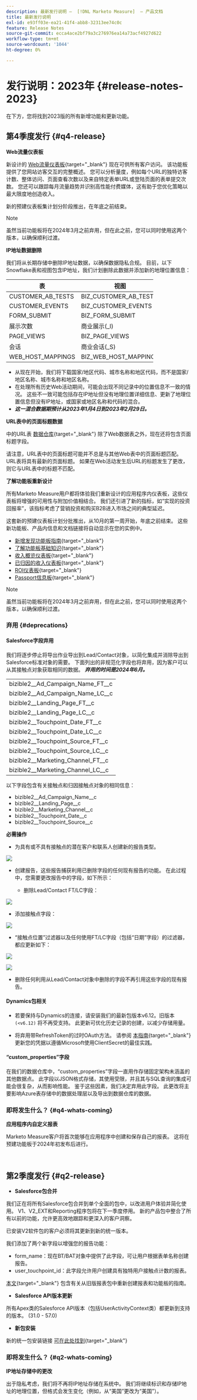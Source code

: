 ```yaml
---
description: 最新发行说明 —  [!DNL Marketo Measure]  — 产品文档
title: 最新发行说明
exl-id: e93ff03e-ea21-41f4-abb8-32313ee74c0c
feature: Release Notes
source-git-commit: ecca4ace2bf79a3c276976ea14a73acf4927d622
workflow-type: tm+mt
source-wordcount: '1044'
ht-degree: 0%

---
```


# 发行说明：2023年 {#release-notes-2023}

在下方，您将找到2023版的所有新增功能和更新功能。

## 第4季度发行 {#q4-release}

<p>

**Web流量仪表板**

新设计的 [Web流量仪表板](/help/marketo-measure-discover-ui/dashboards/web-traffic-dashboard.md){target="_blank"} 现在可供所有客户访问。 该功能板提供了您网站访客交互的完整概述。 您可以分析量度，例如每个URL的独特访客计数、整体访问、页面查看次数以及来自特定表单URL或登陆页面的表单提交次数。 您还可以跟踪每月流量趋势并识别高性能付费媒体，这有助于您优化策略以最大限度地创造收入。

新的预建仪表板集计划分阶段推出，在年底之前结束。

>[!NOTE]
>
>虽然当前功能板将在2024年3月之前弃用，但在此之前，您可以同时使用这两个版本，以确保顺利过渡。

**IP地址数据删除**

我们将从长期存储中删除IP地址数据，以确保数据隐私合规。 目前，以下Snowflake表和视图包含IP地址，我们计划删除此数据并添加新的地理位置信息：

<table style="width:400px">
<thead>
  <tr>
    <th style="width:50%">表</th>
    <th>视图</th>
  </tr>
</thead>
<tbody>
  <tr>
    <td>CUSTOMER_AB_TESTS</td>
    <td>BIZ_CUSTOMER_AB_TESTS</td>
  </tr>
  <tr>
    <td>CUSTOMER_EVENTS</td>
    <td>BIZ_CUSTOMER_EVENTS</td>
  </tr>
  <tr>
    <td>FORM_SUBMIT</td>
    <td>BIZ_FORM_SUBMIT</td>
  </tr>
  <tr>
    <td>展示次数</td>
    <td>商业展示(_I)</td>
  </tr>
  <tr>
    <td>PAGE_VIEWS</td>
    <td>BIZ_PAGE_VIEWS</td>
  </tr>
  <tr>
    <td>会话</td>
    <td>商业会话(_S)</td>
  </tr>
  <tr>
    <td>WEB_HOST_MAPPINGS</td>
    <td>BIZ_WEB_HOST_MAPPINGS</td>
  </tr>
</tbody>
</table>

* 从现在开始，我们将下载国家/地区代码、城市名称和地区代码，而不是国家/地区名称、城市名称和地区名称。
* 在处理所有历史Web活动期间，可能会出现不同记录中的位置信息不一致的情况。 这些不一致可能包括存在IP地址但没有地理位置详细信息、更新了地理位置信息但没有IP地址，或国家或地区名称和代码的混合。
* _**这一混合数据期预计从2023年1月4日到2023年2月29日。**_

**URL表中的页面标题数据**

中的URL表 [数据仓库](/help/marketo-measure-data-warehouse/data-warehouse-schema.md){target="_blank"} 除了Web数据表之外，现在还将包含页面标题字段。

请注意，URL表中的页面标题可能并不总是与其他Web表中的页面标题匹配。 URL表将具有最新的页面标题。 如果在Web活动发生后URL的标题发生了更改，则它与URL表中的标题不匹配。

**了解功能板重新设计**

所有Marketo Measure用户都将体验我们重新设计的应用程序内仪表板，这些仪表板将增强的可用性与附加价值相结合。 我们还引进了新的指标，如“实现的投资回报率”，该指标考虑了营销投资和购买B2B进入市场之间的典型延迟。

这套新的预建仪表板计划分批推出，从10月的第一周开始，年底之前结束。 这些新功能板、产品内信息和文档链接将自动显示在您的实例中。

* [新增发现功能板指南](/help/marketo-measure-discover-ui/dashboards/new-discover-dashboard-guide.md){target="_blank"}
* [了解功能板基础知识](/help/marketo-measure-discover-ui/dashboards/discover-dashboard-basics.md){target="_blank"}
* [收入概览仪表板](/help/marketo-measure-discover-ui/dashboards/revenue-overview-dashboard.md){target="_blank"}
* [已归因的收入仪表板](/help/marketo-measure-discover-ui/dashboards/attributed-revenue-dashboard.md){target="_blank"}
* [ROI仪表板](/help/marketo-measure-discover-ui/dashboards/roi-dashboard.md){target="_blank"}
* [Passport信息板](/help/marketo-measure-discover-ui/dashboards/passport-dashboard.md){target="_blank"}

>[!NOTE]
>
>虽然当前功能板将在2024年3月之前弃用，但在此之前，您可以同时使用这两个版本，以确保顺利过渡。

### 弃用 {#deprecations}

<p>

#### Salesforce字段弃用

我们将逐步停止将导出作业导出到Lead/Contact对象，以简化集成并消除导出到Salesforce标准对象的需要。 下面列出的非规范化字段也将弃用，因为客户可以从其接触点对象获取相同的数据。 _**弃用的时间是2024年6月。**_

<table style="width:350px">
<tbody>
  <tr>
    <td>bizible2__Ad_Campaign_Name_FT__c</td>
  </tr>
  <tr>
    <td>bizible2__Ad_Campaign_Name_LC__c</td>
  </tr>
  <tr>
    <td>bizible2__Landing_Page_FT__c</td>
  </tr>
  <tr>
    <td>bizible2__Landing_Page_LC__c</td>
  </tr>
  <tr>
    <td>bizible2__Touchpoint_Date_FT__c</td>
  </tr>
  <tr>
    <td>bizible2__Touchpoint_Date_LC__c</td>
  </tr>
  <tr>
    <td>bizible2__Touchpoint_Source_FT__c</td>
  </tr>
  <tr>
    <td>bizible2__Touchpoint_Source_LC__c</td>
  </tr>
  <tr>
    <td>bizible2__Marketing_Channel_FT__c</td>
  </tr>
  <tr>
    <td>bizible2__Marketing_Channel_LC__c</td>
  </tr>
</tbody>
</table>

以下字段包含有关接触点和归因接触点对象的相同信息：

* bizible2__Ad_Campaign_Name__c
* bizible2__Landing_Page__c
* bizible2__Marketing_Channel__c
* bizible2__Touchpoint_Date__c
* bizible2__Touchpoint_Source__c

**必需操作**

* 为具有或不具有接触点的潜在客户和联系人创建新的报告类型。

![](assets/release-notes-2023-1.png)

* 创建报告，这些报告捕获利用已删除字段的任何现有报告的功能。 在此过程中，您需要更改报告中的字段，如下所示：

   * 删除Lead/Contact FT/LC字段：

![](assets/release-notes-2023-2.png)

* 添加接触点字段：

![](assets/release-notes-2023-3.png)

* “接触点位置”过滤器以及任何使用FT/LC字段（包括“日期”字段）的过滤器，都应更新如下：

![](assets/release-notes-2023-4.png)

![](assets/release-notes-2023-5.png)

* 删除任何利用从Lead/Contact对象中删除的字段不再引用这些字段的现有报告。

<p>

#### Dynamics包相关

* 若要保持与Dynamics的连接，请安装我们的最新包版本v6.12。旧版本 `(<v6.12)` 将不再受支持。 此更新可优化历史记录的创建，以减少存储用量。

* 将弃用带RefreshToken的过时OAuth方法。 请参阅 [本指南](/help/marketo-measure-and-dynamics/getting-started-with-marketo-measure-and-dynamics/oauth-with-azure-active-directory-for-dynamics-crm.md){target="_blank"} 更新您的凭据以遵循Microsoft使用ClientSecret的最佳实践。

#### “custom_properties”字段

在我们的数据仓库中，“custom_properties”字段一直用作存储固定架构未涵盖的其他数据点。 此字段以JSON格式存储，其使用受限，并且其与SQL查询的集成可能会很复杂，从而影响性能。 鉴于这些因素，我们决定弃用此字段。 此更改将主要影响Azure表存储中的数据处理层以及导出到数据仓库的数据。

### 即将发生什么？ {#q4-whats-coming}

<p>

**应用程序内自定义报表**

Marketo Measure客户将首次能够在应用程序中创建和保存自己的报表。 这将在预建功能板于2024年初发布后进行。

<br>

## 第2季度发行 {#q2-release}

<p>

* **Salesforce包合并**

我们正在将所有Salesforce包合并到单个全面的包中，以改进用户体验并简化使用。 V1、V2_EXT和Reporting程序包将在下一季度停用。 新的产品包中整合了所有以前的功能，允许更高效地跟踪和更深入的客户洞察。

已安装V2软件包的客户必须将其更新到新的统一版本。

我们添加了两个新字段以增强您的报告功能：

* form_name：现在BT/BAT对象中提供了此字段，可让用户根据表单名称创建报告。
* user_touchpoint_id：此字段允许用户创建具有独特用户接触点计数的报表。

[本文](/help/configuration-and-setup/marketo-measure-and-salesforce/salesforce-package-consolidation.md){target="_blank"} 包含有关从旧版报表包中重新创建报表和功能板的指南。

* **Salesforce API版本更新**

所有Apex类的Salesforce API版本（包括UserActivityContext类）都更新到支持的版本。 (31.0 - 57.0)

* **新包安装**

新的统一包安装链接 [可在此处找到](https://login.salesforce.com/packaging/installPackage.apexp?p0=04t1P000000VY6Z){target="_blank"}

### 即将发生什么？ {#q2-whats-coming}

<p>

**IP地址存储中的更改**

出于隐私考虑，我们将不再将IP地址存储在系统中。 我们将继续标识和存储IP地址的地理位置，但格式会发生变化（例如，从“美国”更改为“美国”）。
